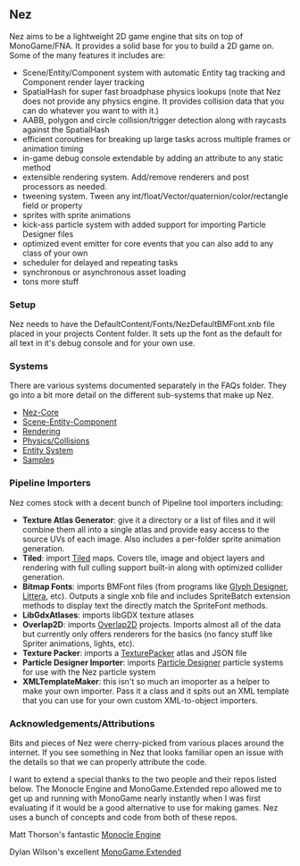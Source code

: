 ## Nez

Nez aims to be a lightweight 2D game engine that sits on top of MonoGame/FNA. It provides a solid base for you to build a 2D game on. Some of the many features it includes are:

- Scene/Entity/Component system with automatic Entity tag tracking and Component render layer tracking
- SpatialHash for super fast broadphase physics lookups (note that Nez does not provide any physics engine. It provides collision data that you can do whatever you want to with it.)
- AABB, polygon and circle collision/trigger detection along with raycasts against the SpatialHash
- efficient coroutines for breaking up large tasks across multiple frames or animation timing
- in-game debug console extendable by adding an attribute to any static method
- extensible rendering system. Add/remove renderers and post processors as needed.
- tweening system. Tween any int/float/Vector/quaternion/color/rectangle field or property
- sprites with sprite animations
- kick-ass particle system with added support for importing Particle Designer files
- optimized event emitter for core events that you can also add to any class of your own
- scheduler for delayed and repeating tasks
- synchronous or asynchronous asset loading
- tons more stuff



### Setup

Nez needs to have the DefaultContent/Fonts/NezDefaultBMFont.xnb file placed in your projects Content folder. It sets up the font as the default for all text in it's debug console and for your own use.


### Systems

There are various systems documented separately in the FAQs folder. They go into a bit more detail on the different sub-systems that make up Nez.

- [Nez-Core](FAQs/Nez-Core.md)
- [Scene-Entity-Component](FAQs/Scene-Entity-Component.md)
- [Rendering](FAQs/Rendering.md)
- [Physics/Collisions](FAQs/Physics.md)
- [Entity System](FAQs/Systems.md)
- [Samples](FAQs/Samples.md)


### Pipeline Importers

Nez comes stock with a decent bunch of Pipeline tool importers including:

- **Texture Atlas Generator**: give it a directory or a list of files and it will combine them all into a single atlas and provide easy access to the source UVs of each image. Also includes a per-folder sprite animation generation.
- **Tiled**: import [Tiled](http://www.mapeditor.org/) maps. Covers tile, image and object layers and rendering with full culling support built-in along with optimized collider generation.
- **Bitmap Fonts**: imports BMFont files (from programs like [Glyph Designer](https://71squared.com/glyphdesigner), [Littera](http://kvazars.com/littera/), etc). Outputs a single xnb file and includes SpriteBatch extension methods to display text the directly match the SpriteFont methods.
- **LibGdxAtlases**: imports libGDX texture atlases
- **Overlap2D**: imports [Overlap2D](http://overlap2d.com/) projects. Imports almost all of the data but currently only offers renderers for the basics (no fancy stuff like Spriter animations, lights, etc).
- **Texture Packer**: imports a [TexturePacker](https://www.codeandweb.com/texturepacker) atlas and JSON file
- **Particle Designer Importer**: imports [Particle Designer](https://71squared.com/particledesigner) particle systems for use with the Nez particle system
- **XMLTemplateMaker**: this isn't so much an imoporter as a helper to make your own importer. Pass it a class and it spits out an XML template that you can use for your own custom XML-to-object importers.



### Acknowledgements/Attributions

Bits and pieces of Nez were cherry-picked from various places around the internet. If you see something in Nez that looks familiar open an issue with the details so that we can properly attribute the code.

I want to extend a special thanks to the two people and their repos listed below. The Monocle Engine and MonoGame.Extended repo allowed me to get up and running with MonoGame nearly instantly when I was first evaluating if it would be a good alternative to use for making games. Nez uses a bunch of concepts and code from both of these repos.

Matt Thorson's fantastic [Monocle Engine](https://bitbucket.org/MattThorson/monocle-engine)

Dylan Wilson's excellent [MonoGame.Extended](https://github.com/craftworkgames/MonoGame.Extended)